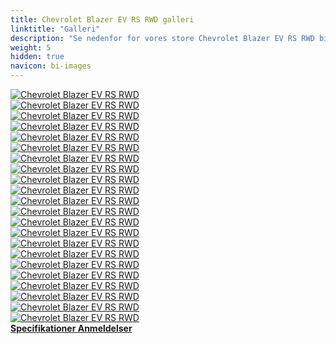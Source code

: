 ```yaml
---
title: Chevrolet Blazer EV RS RWD galleri
linktitle: "Galleri"
description: "Se nedenfor for vores store Chevrolet Blazer EV RS RWD billedgalleri. Klik på billederne for versioner i høj opløsning."
weight: 5
hidden: true
navicon: bi-images
---
```

<!-- markdownlint-disable MD033 -->
<div class="row" id ="my-gallery">
	<div class="pswp-grid-item col-6 col-md-4">
		<a href="https://media.evkx.net/multimedia/models/chevrolet/blazer_ev/blazer_ev_rs_rwd/chargeport_1.jpg"
data-pswp-src="https://media.evkx.net/multimedia/models/chevrolet/blazer_ev/blazer_ev_rs_rwd/chargeport_1.jpg"
data-pswp-width="3000"
data-pswp-height="2001" 
target="_blank">
			<img src="https://media.evkx.net/multimedia/models/chevrolet/blazer_ev/blazer_ev_rs_rwd/chargeport_1_xst.jpg" alt="Chevrolet Blazer EV RS RWD" class="img-fluid " />
		</a>
	</div>
	<div class="pswp-grid-item col-6 col-md-4">
		<a href="https://media.evkx.net/multimedia/models/chevrolet/blazer_ev/blazer_ev_rs_rwd/exterior_1.jpg"
data-pswp-src="https://media.evkx.net/multimedia/models/chevrolet/blazer_ev/blazer_ev_rs_rwd/exterior_1.jpg"
data-pswp-width="3000"
data-pswp-height="1928" 
target="_blank">
			<img src="https://media.evkx.net/multimedia/models/chevrolet/blazer_ev/blazer_ev_rs_rwd/exterior_1_xst.jpg" alt="Chevrolet Blazer EV RS RWD" class="img-fluid " />
		</a>
	</div>
	<div class="pswp-grid-item col-6 col-md-4">
		<a href="https://media.evkx.net/multimedia/models/chevrolet/blazer_ev/blazer_ev_rs_rwd/frontseats_1.jpg"
data-pswp-src="https://media.evkx.net/multimedia/models/chevrolet/blazer_ev/blazer_ev_rs_rwd/frontseats_1.jpg"
data-pswp-width="3000"
data-pswp-height="2001" 
target="_blank">
			<img src="https://media.evkx.net/multimedia/models/chevrolet/blazer_ev/blazer_ev_rs_rwd/frontseats_1_xst.jpg" alt="Chevrolet Blazer EV RS RWD" class="img-fluid " />
		</a>
	</div>
	<div class="pswp-grid-item col-6 col-md-4">
		<a href="https://media.evkx.net/multimedia/models/chevrolet/blazer_ev/blazer_ev_rs_rwd/handle_1.jpg"
data-pswp-src="https://media.evkx.net/multimedia/models/chevrolet/blazer_ev/blazer_ev_rs_rwd/handle_1.jpg"
data-pswp-width="3000"
data-pswp-height="2001" 
target="_blank">
			<img src="https://media.evkx.net/multimedia/models/chevrolet/blazer_ev/blazer_ev_rs_rwd/handle_1_xst.jpg" alt="Chevrolet Blazer EV RS RWD" class="img-fluid " />
		</a>
	</div>
	<div class="pswp-grid-item col-6 col-md-4">
		<a href="https://media.evkx.net/multimedia/models/chevrolet/blazer_ev/blazer_ev_rs_rwd/headlights_1.jpg"
data-pswp-src="https://media.evkx.net/multimedia/models/chevrolet/blazer_ev/blazer_ev_rs_rwd/headlights_1.jpg"
data-pswp-width="3000"
data-pswp-height="2001" 
target="_blank">
			<img src="https://media.evkx.net/multimedia/models/chevrolet/blazer_ev/blazer_ev_rs_rwd/headlights_1_xst.jpg" alt="Chevrolet Blazer EV RS RWD" class="img-fluid " />
		</a>
	</div>
	<div class="pswp-grid-item col-6 col-md-4">
		<a href="https://media.evkx.net/multimedia/models/chevrolet/blazer_ev/blazer_ev_rs_rwd/headlights_2.jpg"
data-pswp-src="https://media.evkx.net/multimedia/models/chevrolet/blazer_ev/blazer_ev_rs_rwd/headlights_2.jpg"
data-pswp-width="3000"
data-pswp-height="2632" 
target="_blank">
			<img src="https://media.evkx.net/multimedia/models/chevrolet/blazer_ev/blazer_ev_rs_rwd/headlights_2_xst.jpg" alt="Chevrolet Blazer EV RS RWD" class="img-fluid " />
		</a>
	</div>
	<div class="pswp-grid-item col-6 col-md-4">
		<a href="https://media.evkx.net/multimedia/models/chevrolet/blazer_ev/blazer_ev_rs_rwd/interior_1.jpg"
data-pswp-src="https://media.evkx.net/multimedia/models/chevrolet/blazer_ev/blazer_ev_rs_rwd/interior_1.jpg"
data-pswp-width="3000"
data-pswp-height="2001" 
target="_blank">
			<img src="https://media.evkx.net/multimedia/models/chevrolet/blazer_ev/blazer_ev_rs_rwd/interior_1_xst.jpg" alt="Chevrolet Blazer EV RS RWD" class="img-fluid " />
		</a>
	</div>
	<div class="pswp-grid-item col-6 col-md-4">
		<a href="https://media.evkx.net/multimedia/models/chevrolet/blazer_ev/blazer_ev_rs_rwd/interior_2.jpg"
data-pswp-src="https://media.evkx.net/multimedia/models/chevrolet/blazer_ev/blazer_ev_rs_rwd/interior_2.jpg"
data-pswp-width="3000"
data-pswp-height="2001" 
target="_blank">
			<img src="https://media.evkx.net/multimedia/models/chevrolet/blazer_ev/blazer_ev_rs_rwd/interior_2_xst.jpg" alt="Chevrolet Blazer EV RS RWD" class="img-fluid " />
		</a>
	</div>
	<div class="pswp-grid-item col-6 col-md-4">
		<a href="https://media.evkx.net/multimedia/models/chevrolet/blazer_ev/blazer_ev_rs_rwd/interior_3.jpg"
data-pswp-src="https://media.evkx.net/multimedia/models/chevrolet/blazer_ev/blazer_ev_rs_rwd/interior_3.jpg"
data-pswp-width="3000"
data-pswp-height="2001" 
target="_blank">
			<img src="https://media.evkx.net/multimedia/models/chevrolet/blazer_ev/blazer_ev_rs_rwd/interior_3_xst.jpg" alt="Chevrolet Blazer EV RS RWD" class="img-fluid " />
		</a>
	</div>
	<div class="pswp-grid-item col-6 col-md-4">
		<a href="https://media.evkx.net/multimedia/models/chevrolet/blazer_ev/blazer_ev_rs_rwd/interior_4.jpg"
data-pswp-src="https://media.evkx.net/multimedia/models/chevrolet/blazer_ev/blazer_ev_rs_rwd/interior_4.jpg"
data-pswp-width="3000"
data-pswp-height="2001" 
target="_blank">
			<img src="https://media.evkx.net/multimedia/models/chevrolet/blazer_ev/blazer_ev_rs_rwd/interior_4_xst.jpg" alt="Chevrolet Blazer EV RS RWD" class="img-fluid " />
		</a>
	</div>
	<div class="pswp-grid-item col-6 col-md-4">
		<a href="https://media.evkx.net/multimedia/models/chevrolet/blazer_ev/blazer_ev_rs_rwd/interior_5.jpg"
data-pswp-src="https://media.evkx.net/multimedia/models/chevrolet/blazer_ev/blazer_ev_rs_rwd/interior_5.jpg"
data-pswp-width="3000"
data-pswp-height="2001" 
target="_blank">
			<img src="https://media.evkx.net/multimedia/models/chevrolet/blazer_ev/blazer_ev_rs_rwd/interior_5_xst.jpg" alt="Chevrolet Blazer EV RS RWD" class="img-fluid " />
		</a>
	</div>
	<div class="pswp-grid-item col-6 col-md-4">
		<a href="https://media.evkx.net/multimedia/models/chevrolet/blazer_ev/blazer_ev_rs_rwd/interior_6.jpg"
data-pswp-src="https://media.evkx.net/multimedia/models/chevrolet/blazer_ev/blazer_ev_rs_rwd/interior_6.jpg"
data-pswp-width="3000"
data-pswp-height="2001" 
target="_blank">
			<img src="https://media.evkx.net/multimedia/models/chevrolet/blazer_ev/blazer_ev_rs_rwd/interior_6_xst.jpg" alt="Chevrolet Blazer EV RS RWD" class="img-fluid " />
		</a>
	</div>
	<div class="pswp-grid-item col-6 col-md-4">
		<a href="https://media.evkx.net/multimedia/models/chevrolet/blazer_ev/blazer_ev_rs_rwd/main_1.jpg"
data-pswp-src="https://media.evkx.net/multimedia/models/chevrolet/blazer_ev/blazer_ev_rs_rwd/main_1.jpg"
data-pswp-width="3000"
data-pswp-height="2032" 
target="_blank">
			<img src="https://media.evkx.net/multimedia/models/chevrolet/blazer_ev/blazer_ev_rs_rwd/main_1_xst.jpg" alt="Chevrolet Blazer EV RS RWD" class="img-fluid " />
		</a>
	</div>
	<div class="pswp-grid-item col-6 col-md-4">
		<a href="https://media.evkx.net/multimedia/models/chevrolet/blazer_ev/blazer_ev_rs_rwd/mirror_1.jpg"
data-pswp-src="https://media.evkx.net/multimedia/models/chevrolet/blazer_ev/blazer_ev_rs_rwd/mirror_1.jpg"
data-pswp-width="3000"
data-pswp-height="2001" 
target="_blank">
			<img src="https://media.evkx.net/multimedia/models/chevrolet/blazer_ev/blazer_ev_rs_rwd/mirror_1_xst.jpg" alt="Chevrolet Blazer EV RS RWD" class="img-fluid " />
		</a>
	</div>
	<div class="pswp-grid-item col-6 col-md-4">
		<a href="https://media.evkx.net/multimedia/models/chevrolet/blazer_ev/blazer_ev_rs_rwd/mirror_2.jpg"
data-pswp-src="https://media.evkx.net/multimedia/models/chevrolet/blazer_ev/blazer_ev_rs_rwd/mirror_2.jpg"
data-pswp-width="3000"
data-pswp-height="2001" 
target="_blank">
			<img src="https://media.evkx.net/multimedia/models/chevrolet/blazer_ev/blazer_ev_rs_rwd/mirror_2_xst.jpg" alt="Chevrolet Blazer EV RS RWD" class="img-fluid " />
		</a>
	</div>
	<div class="pswp-grid-item col-6 col-md-4">
		<a href="https://media.evkx.net/multimedia/models/chevrolet/blazer_ev/blazer_ev_rs_rwd/regenpaddles_1.jpg"
data-pswp-src="https://media.evkx.net/multimedia/models/chevrolet/blazer_ev/blazer_ev_rs_rwd/regenpaddles_1.jpg"
data-pswp-width="3000"
data-pswp-height="2001" 
target="_blank">
			<img src="https://media.evkx.net/multimedia/models/chevrolet/blazer_ev/blazer_ev_rs_rwd/regenpaddles_1_xst.jpg" alt="Chevrolet Blazer EV RS RWD" class="img-fluid " />
		</a>
	</div>
	<div class="pswp-grid-item col-6 col-md-4">
		<a href="https://media.evkx.net/multimedia/models/chevrolet/blazer_ev/blazer_ev_rs_rwd/roof_1.jpg"
data-pswp-src="https://media.evkx.net/multimedia/models/chevrolet/blazer_ev/blazer_ev_rs_rwd/roof_1.jpg"
data-pswp-width="3000"
data-pswp-height="2001" 
target="_blank">
			<img src="https://media.evkx.net/multimedia/models/chevrolet/blazer_ev/blazer_ev_rs_rwd/roof_1_xst.jpg" alt="Chevrolet Blazer EV RS RWD" class="img-fluid " />
		</a>
	</div>
	<div class="pswp-grid-item col-6 col-md-4">
		<a href="https://media.evkx.net/multimedia/models/chevrolet/blazer_ev/blazer_ev_rs_rwd/screens_1.jpg"
data-pswp-src="https://media.evkx.net/multimedia/models/chevrolet/blazer_ev/blazer_ev_rs_rwd/screens_1.jpg"
data-pswp-width="3000"
data-pswp-height="2001" 
target="_blank">
			<img src="https://media.evkx.net/multimedia/models/chevrolet/blazer_ev/blazer_ev_rs_rwd/screens_1_xst.jpg" alt="Chevrolet Blazer EV RS RWD" class="img-fluid " />
		</a>
	</div>
	<div class="pswp-grid-item col-6 col-md-4">
		<a href="https://media.evkx.net/multimedia/models/chevrolet/blazer_ev/blazer_ev_rs_rwd/screens_2.jpg"
data-pswp-src="https://media.evkx.net/multimedia/models/chevrolet/blazer_ev/blazer_ev_rs_rwd/screens_2.jpg"
data-pswp-width="3000"
data-pswp-height="2001" 
target="_blank">
			<img src="https://media.evkx.net/multimedia/models/chevrolet/blazer_ev/blazer_ev_rs_rwd/screens_2_xst.jpg" alt="Chevrolet Blazer EV RS RWD" class="img-fluid " />
		</a>
	</div>
	<div class="pswp-grid-item col-6 col-md-4">
		<a href="https://media.evkx.net/multimedia/models/chevrolet/blazer_ev/blazer_ev_rs_rwd/screens_3.jpg"
data-pswp-src="https://media.evkx.net/multimedia/models/chevrolet/blazer_ev/blazer_ev_rs_rwd/screens_3.jpg"
data-pswp-width="3000"
data-pswp-height="2000" 
target="_blank">
			<img src="https://media.evkx.net/multimedia/models/chevrolet/blazer_ev/blazer_ev_rs_rwd/screens_3_xst.jpg" alt="Chevrolet Blazer EV RS RWD" class="img-fluid " />
		</a>
	</div>
	<div class="pswp-grid-item col-6 col-md-4">
		<a href="https://media.evkx.net/multimedia/models/chevrolet/blazer_ev/blazer_ev_rs_rwd/trunk_1.jpg"
data-pswp-src="https://media.evkx.net/multimedia/models/chevrolet/blazer_ev/blazer_ev_rs_rwd/trunk_1.jpg"
data-pswp-width="3000"
data-pswp-height="2001" 
target="_blank">
			<img src="https://media.evkx.net/multimedia/models/chevrolet/blazer_ev/blazer_ev_rs_rwd/trunk_1_xst.jpg" alt="Chevrolet Blazer EV RS RWD" class="img-fluid " />
		</a>
	</div>
	<div class="pswp-grid-item col-6 col-md-4">
		<a href="https://media.evkx.net/multimedia/models/chevrolet/blazer_ev/blazer_ev_rs_rwd/vents_1.jpg"
data-pswp-src="https://media.evkx.net/multimedia/models/chevrolet/blazer_ev/blazer_ev_rs_rwd/vents_1.jpg"
data-pswp-width="3000"
data-pswp-height="2001" 
target="_blank">
			<img src="https://media.evkx.net/multimedia/models/chevrolet/blazer_ev/blazer_ev_rs_rwd/vents_1_xst.jpg" alt="Chevrolet Blazer EV RS RWD" class="img-fluid " />
		</a>
	</div>
</div>
<script type="module">
  import PhotoSwipeLightbox from '/js/photoswipe-lightbox.esm.js';
    const lightbox = new PhotoSwipeLightbox({
       gallery: '#my-gallery',
        children: 'a',
        pswpModule: () => import('/js/photoswipe.esm.js')
    });
lightbox.init();
</script>
<div class="mt-3 mb-3">
<a href="../specifications/" class="text-decoration-none text-black">
<strong><i class="bi-arrow-left"></i> Specifikationer </strong>
</a>
<a href="../reviews/" class="text-decoration-none text-black float-end">
<strong>Anmeldelser <i class="bi-arrow-right"></i></strong>
</a>
</div>
